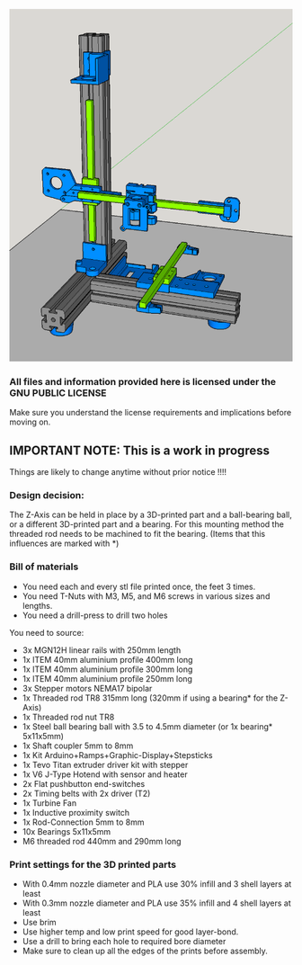 ![Image](../../3D-Robins-Images/BR-v1-Image.png?raw=true)

### All files and information provided here is licensed under the GNU PUBLIC LICENSE 
Make sure you understand the license requirements and implications before moving on.

## IMPORTANT NOTE: This is a work in progress
Things are likely to change anytime without prior notice !!!!

### Design decision:
The Z-Axis can be held in place by a 3D-printed part and a ball-bearing ball, or a different 3D-printed part and a bearing. For this mounting method the threaded rod needs to be machined to fit the bearing. (Items that this influences are marked with *)

### Bill of materials

- You need each and every stl file printed once, the feet 3 times.
- You need T-Nuts with M3, M5, and M6 screws in various sizes and lengths.
- You need a drill-press to drill two holes

You need to source:
- 3x MGN12H linear rails with 250mm length 
- 1x ITEM 40mm aluminium profile 400mm long
- 1x ITEM 40mm aluminium profile 300mm long
- 1x ITEM 40mm aluminium profile 250mm long
- 3x Stepper motors NEMA17 bipolar
- 1x Threaded rod TR8 315mm long (320mm if using a bearing* for the Z-Axis)
- 1x Threaded rod nut TR8
- 1x Steel ball bearing ball with 3.5 to 4.5mm diameter (or 1x bearing* 5x11x5mm)
- 1x Shaft coupler 5mm to 8mm
- 1x Kit Arduino+Ramps+Graphic-Display+Stepsticks
- 1x Tevo Titan extruder driver kit with stepper
- 1x V6 J-Type Hotend with sensor and heater
- 2x Flat pushbutton end-switches
- 2x Timing belts with 2x driver (T2)
- 1x Turbine Fan
- 1x Inductive proximity switch
- 1x Rod-Connection 5mm to 8mm
- 10x Bearings 5x11x5mm
- M6 threaded rod 440mm and 290mm long

### Print settings for the 3D printed parts
* With 0.4mm nozzle diameter and PLA use 30% infill and 3 shell layers at least
* With 0.3mm nozzle diameter and PLA use 35% infill and 4 shell layers at least
* Use brim
* Use higher temp and low print speed for good layer-bond.
* Use a drill to bring each hole to required bore diameter
* Make sure to clean up all the edges of the prints before assembly.
